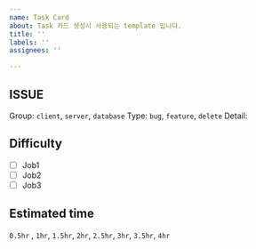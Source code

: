 ```yaml
---
name: Task Card
about: Task 카드 생성시 사용되는 template 입니다.
title: ''
labels: ''
assignees: ''

---
```


## ISSUE
Group: `client`, `server`, `database`
Type: `bug`, `feature`, `delete`
Detail: 

## Difficulty
* [ ] Job1
* [ ] Job2
* [ ] Job3

## Estimated time
`0.5hr` , `1hr`, `1.5hr`, `2hr`, `2.5hr`, `3hr`, `3.5hr`, `4hr`
